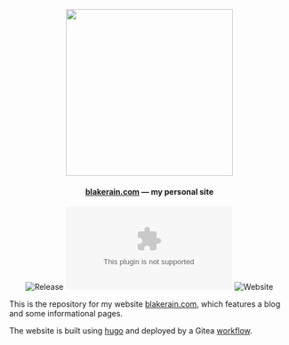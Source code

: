 <div align="center">

<a href="https://blakerain.com/">
  <img src="https://static.blakerain.com/shared/personal-site-screenshot.png" width="300">
</a>

<h4><a href="https://blakerain.com/">blakerain.com</a> — my personal site</h4>

![Release](https://img.shields.io/badge/dynamic/json?url=https%3A%2F%2Fgit.blakerain.com%2Fapi%2Fv1%2Frepos%2FBlakeRain%2Fblakerain.com%2Ftags%3Fpage%3D1%26limit%3D1&query=%24.0.name&logo=gitea&label=latest)
![Gitea Issues](https://img.shields.io/gitea/issues/open/BlakeRain/blakerain.com?gitea_url=https%3A%2F%2Fgit.blakerain.com%2F&logo=gitea)
![Website](https://img.shields.io/website?url=https%3A%2F%2Fblakerain.com%2F&logo=amazonwebservices)

</div>

This is the repository for my website [blakerain.com](https://blakerain.com/), which features a blog and some informational pages.

The website is built using [hugo] and deployed by a Gitea [workflow].

[hugo]: https://gohugo.io/
[workflow]: https://git.blakerain.com/BlakeRain/blakerain.com/src/commit/b65411b5657e0503e9626210452e9956ea7cb777/.gitea/workflows/deploy.yaml